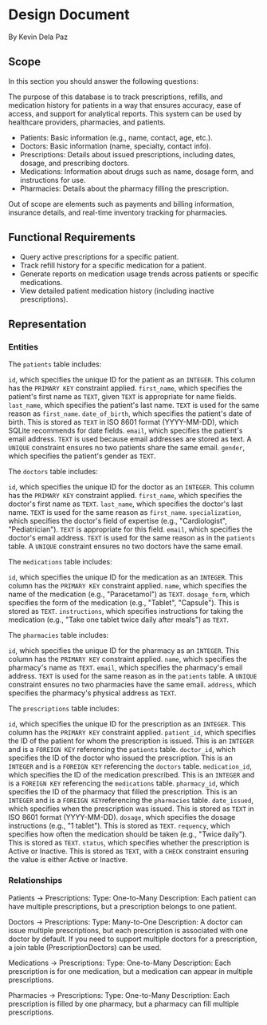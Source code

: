 # Design Document

By Kevin Dela Paz

## Scope

In this section you should answer the following questions:

The purpose of this database is to track prescriptions, refills, and medication history for patients in a way that ensures accuracy, ease of access, and support for analytical reports. This system can be used by healthcare providers, pharmacies, and patients.

* Patients: Basic information (e.g., name, contact, age, etc.).
* Doctors: Basic information (name, specialty, contact info).
* Prescriptions: Details about issued prescriptions, including dates, dosage, and prescribing doctors.
* Medications: Information about drugs such as name, dosage form, and instructions for use.
* Pharmacies: Details about the pharmacy filling the prescription.

Out of scope are elements such as payments and billing information, insurance details, and real-time inventory tracking for pharmacies.

## Functional Requirements

* Query active prescriptions for a specific patient.
* Track refill history for a specific medication for a patient.
* Generate reports on medication usage trends across patients or specific medications.
* View detailed patient medication history (including inactive prescriptions).

## Representation

### Entities

The `patients` table includes:

`id`, which specifies the unique ID for the patient as an `INTEGER`. This column has the `PRIMARY KEY` constraint applied.
`first_name`, which specifies the patient's first name as `TEXT`, given `TEXT` is appropriate for name fields.
`last_name`, which specifies the patient's last name. `TEXT` is used for the same reason as `first_name`.
`date_of_birth`, which specifies the patient's date of birth. This is stored as `TEXT` in ISO 8601 format (YYYY-MM-DD), which SQLite recommends for date fields.
`email`, which specifies the patient's email address. `TEXT` is used because email addresses are stored as text. A `UNIQUE` constraint ensures no two patients share the same email.
`gender`, which specifies the patient's gender as `TEXT`.

The `doctors` table includes:

`id`, which specifies the unique ID for the doctor as an `INTEGER`. This column has the `PRIMARY KEY` constraint applied.
`first_name`, which specifies the doctor's first name as `TEXT`.
`last_name`, which specifies the doctor's last name. `TEXT` is used for the same reason as `first_name`.
`specialization`, which specifies the doctor's field of expertise (e.g., "Cardiologist", "Pediatrician"). `TEXT` is appropriate for this field.
`email`, which specifies the doctor's email address. `TEXT` is used for the same reason as in the `patients` table. A `UNIQUE` constraint ensures no two doctors have the same email.

The `medications` table includes:

`id`, which specifies the unique ID for the medication as an `INTEGER`. This column has the `PRIMARY KEY` constraint applied.
`name`, which specifies the name of the medication (e.g., "Paracetamol") as `TEXT`.
`dosage_form`, which specifies the form of the medication (e.g., "Tablet", "Capsule"). This is stored as `TEXT`.
`instructions`, which specifies instructions for taking the medication (e.g., "Take one tablet twice daily after meals") as `TEXT`.

The `pharmacies` table includes:

`id`, which specifies the unique ID for the pharmacy as an `INTEGER`. This column has the `PRIMARY KEY` constraint applied.
`name`, which specifies the pharmacy's name as `TEXT`.
`email`, which specifies the pharmacy's email address. `TEXT` is used for the same reason as in the `patients` table. A `UNIQUE` constraint ensures no two pharmacies have the same email.
`address`, which specifies the pharmacy's physical address as `TEXT`.

The `prescriptions` table includes:

`id`, which specifies the unique ID for the prescription as an `INTEGER`. This column has the `PRIMARY KEY` constraint applied.
`patient_id`, which specifies the ID of the patient for whom the prescription is issued. This is an `INTEGER` and is a `FOREIGN KEY` referencing the `patients` table.
`doctor_id`, which specifies the ID of the doctor who issued the prescription. This is an `INTEGER` and is a `FOREIGN KEY` referencing the `doctors` table.
`medication_id`, which specifies the ID of the medication prescribed. This is an `INTEGER` and is a `FOREIGN KEY` referencing the `medications` table.
`pharmacy_id`, which specifies the ID of the pharmacy that filled the prescription. This is an `INTEGER` and is a `FOREIGN KEY`referencing the `pharmacies` table.
`date_issued`, which specifies when the prescription was issued. This is stored as `TEXT` in ISO 8601 format (YYYY-MM-DD).
`dosage`, which specifies the dosage instructions (e.g., "1 tablet"). This is stored as `TEXT`.
`requency`, which specifies how often the medication should be taken (e.g., "Twice daily"). This is stored as `TEXT`.
`status`, which specifies whether the prescription is Active or Inactive. This is stored as `TEXT`, with a `CHECK` constraint ensuring the value is either Active or Inactive.

### Relationships

Patients → Prescriptions:
Type: One-to-Many
Description: Each patient can have multiple prescriptions, but a prescription belongs to one patient.

Doctors → Prescriptions:
Type: Many-to-One
Description: A doctor can issue multiple prescriptions, but each prescription is associated with one doctor by default. If you need to support multiple doctors for a prescription, a join table (PrescriptionDoctors) can be used.

Medications → Prescriptions:
Type: One-to-Many
Description: Each prescription is for one medication, but a medication can appear in multiple prescriptions.

Pharmacies → Prescriptions:
Type: One-to-Many
Description: Each prescription is filled by one pharmacy, but a pharmacy can fill multiple prescriptions.

